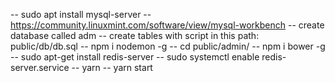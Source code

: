 -- sudo apt install mysql-server
-- https://community.linuxmint.com/software/view/mysql-workbench
-- create database called adm
-- create tables with script in this path: public/db/db.sql
-- npm i nodemon -g
-- cd public/admin/
-- npm i bower -g
-- sudo apt-get install redis-server
-- sudo systemctl enable redis-server.service
-- yarn
-- yarn start